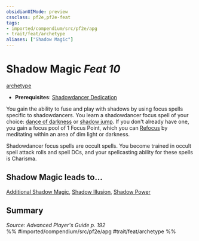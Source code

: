 ```yaml
---
obsidianUIMode: preview
cssclass: pf2e,pf2e-feat
tags:
- imported/compendium/src/pf2e/apg
- trait/feat/archetype
aliases: ["Shadow Magic"]
---
```

# Shadow Magic  *Feat 10*  
[archetype](archetype.md)  

- **Prerequisites**: [Shadowdancer Dedication](shadowdancer-dedication-apg.md)

You gain the ability to fuse and play with shadows by using focus spells specific to shadowdancers. You learn a shadowdancer focus spell of your choice: [dance of darkness](../spells/dance-of-darkness-apg.md) or [shadow jump](../spells/shadow-jump-apg.md). If you don't already have one, you gain a focus pool of 1 Focus Point, which you can [Refocus](refocus.md) by meditating within an area of dim light or darkness.

Shadowdancer focus spells are occult spells. You become trained in occult spell attack rolls and spell DCs, and your spellcasting ability for these spells is Charisma.

## Shadow Magic leads to...

[Additional Shadow Magic](additional-shadow-magic-apg.md), [Shadow Illusion](shadow-illusion-apg.md), [Shadow Power](shadow-power-apg.md)

## Summary

*Source: Advanced Player's Guide p. 192*  
%% #imported/compendium/src/pf2e/apg #trait/feat/archetype %%
